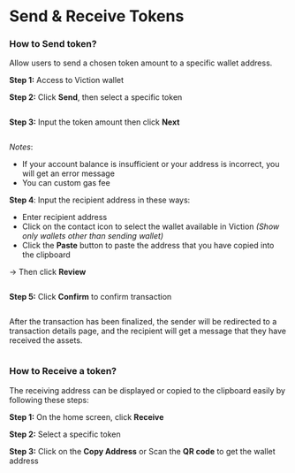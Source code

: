 # Send & Receive Tokens

### How to Send token? <a href="#how-to-send-token" id="how-to-send-token"></a>

Allow users to send a chosen token amount to a specific wallet address.

**Step 1:** Access to Viction wallet

**Step 2:** Click **Send**, then select a specific token

<figure><img src="../../../../.gitbook/assets/image (16).png" alt=""><figcaption></figcaption></figure>

**Step 3:** Input the token amount then click **Next**

<figure><img src="../../../../.gitbook/assets/image (1) (1) (1).png" alt=""><figcaption></figcaption></figure>

_Notes_:

* If your account balance is insufficient or your address is incorrect, you will get an error message
* You can custom gas fee

**Step 4**: Input the recipient address in these ways:

* Enter recipient address
* Click on the contact icon to select the wallet available in Viction _(Show only wallets other than sending wallet)_
* Click the **Paste** button to paste the address that you have copied into the clipboard

→ Then click **Review**

<figure><img src="../../../../.gitbook/assets/image (2) (1) (1).png" alt=""><figcaption></figcaption></figure>

**Step 5:** Click **Confirm** to confirm transaction

<figure><img src="../../../../.gitbook/assets/image (3) (1) (1).png" alt=""><figcaption></figcaption></figure>

After the transaction has been finalized, the sender will be redirected to a transaction details page, and the recipient will get a message that they have received the assets.

<figure><img src="../../../../.gitbook/assets/image (4) (1).png" alt=""><figcaption></figcaption></figure>

### How to Receive a token? <a href="#how-to-receive-token" id="how-to-receive-token"></a>

The receiving address can be displayed or copied to the clipboard easily by following these steps:

**Step 1:** On the home screen, click **Receive**

**Step 2:** Select a specific token

**Step 3:** Click on the **Copy Address** or Scan the **QR code** to get the wallet address
